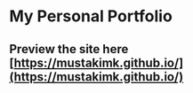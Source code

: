 # My Personal Portfolio

## Preview the site here [https://mustakimk.github.io/](https://mustakimk.github.io/)